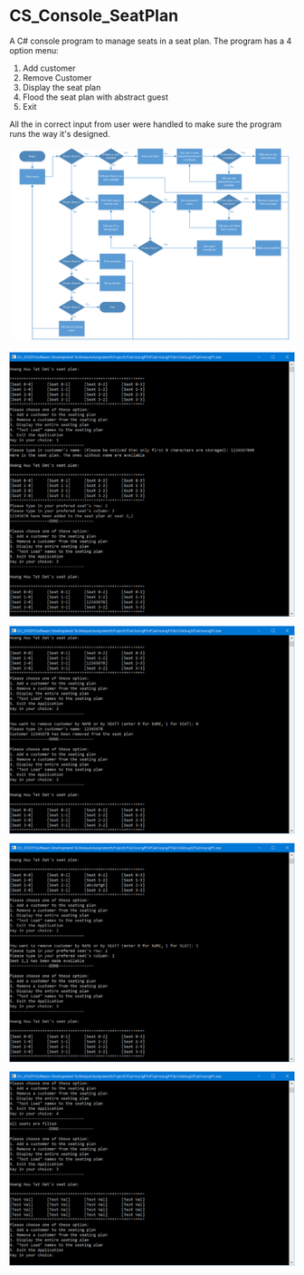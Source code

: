 # CS_Console_SeatPlan
A C# console program to manage seats in a seat plan.
The program has a 4 option menu:
1. Add customer
2. Remove Customer
3. Display the seat plan
4. Flood the seat plan with abstract guest
5. Exit

All the in correct input from user were handled to make sure the program runs the way it's designed.

![Flowchart](Flow%20chart.PNG)

![1](1.PNG)

![2](2.png)

![3](3.png)

![4](4.png)
